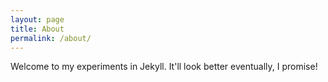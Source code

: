 ```yaml
---
layout: page
title: About
permalink: /about/
---
```


Welcome to my experiments in Jekyll. It'll look better eventually, I promise!
